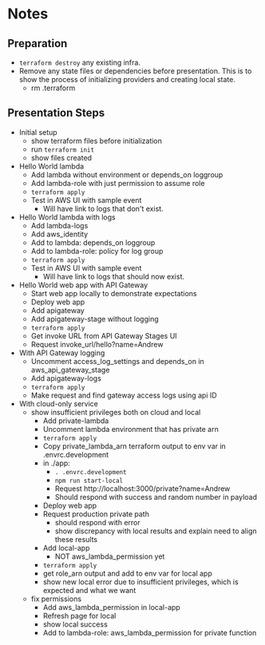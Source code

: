 # Notes

## Preparation

- `terraform destroy` any existing infra.
- Remove any state files or dependencies before presentation. This is to show the process of initializing providers and creating local state.
  - rm .terraform

## Presentation Steps

- Initial setup
  - show terraform files before initialization
  - run `terraform init`
  - show files created
- Hello World lambda
  - Add lambda without environment or depends_on loggroup
  - Add lambda-role with just permission to assume role
  - `terraform apply`
  - Test in AWS UI with sample event
    - Will have link to logs that don't exist.
- Hello World lambda with logs
  - Add lambda-logs
  - Add aws_identity
  - Add to lambda: depends_on loggroup
  - Add to lambda-role: policy for log group
  - `terraform apply`
  - Test in AWS UI with sample event
    - Will have link to logs that should now exist.
- Hello World web app with API Gateway
  - Start web app locally to demonstrate expectations
  - Deploy web app
  - Add apigateway
  - Add apigateway-stage without logging
  - `terraform apply`
  - Get invoke URL from API Gateway Stages UI
  - Request invoke_url/hello?name=Andrew
- With API Gateway logging
  - Uncomment access_log_settings and depends_on in aws_api_gateway_stage
  - Add apigateway-logs
  - `terraform apply`
  - Make request and find gateway access logs using api ID
- With cloud-only service
  - show insufficient privileges both on cloud and local
    - Add private-lambda
    - Uncomment lambda environment that has private arn
    - `terraform apply`
    - Copy private_lambda_arn terraform output to env var in .envrc.development
    - in ./app:
      - `. .envrc.development`
      - `npm run start-local`
      - Request http://localhost:3000/private?name=Andrew
      - Should respond with success and random number in payload
    - Deploy web app
    - Request production private path
      - should respond with error
      - show discrepancy with local results and explain need to align these results
    - Add local-app
      - NOT aws_lambda_permission yet
    - `terraform apply`
    - get role_arn output and add to env var for local app
    - show new local error due to insufficient privileges, which is expected and what we want
  - fix permissions
    - Add aws_lambda_permission in local-app
    - Refresh page for local
    - show local success
    - Add to lambda-role: aws_lambda_permission for private function
